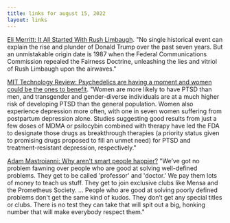 ```yaml
---
title: links for august 15, 2022
layout: links
---
```


[Eli Merritt: It All Started With Rush Limbaugh](https://elimerritt.substack.com/p/it-all-started-with-rush-limbaugh). "No single historical event can explain the rise and plunder of Donald Trump over the past seven years. But an unmistakable origin date is 1987 when the Federal Communications Commission repealed the Fairness Doctrine, unleashing the lies and vitriol of Rush Limbaugh upon the airwaves."

[MIT Technology Review: Psychedelics are having a moment and women could be the ones to benefit](https://www.technologyreview.com/2022/08/10/1057146/psychedelics-scentific-research-women/). "Women are more likely to have PTSD than men, and transgender and gender-­diverse individuals are at a much higher risk of developing PTSD than the general population. Women also experience depression more often, with one in seven women suffering from postpartum depression alone. Studies suggesting good results from just a few doses of MDMA or psilocybin combined with therapy have led the FDA to designate those drugs as breakthrough therapies (a priority status given to promising drugs proposed to fill an unmet need) for PTSD and treatment-­resistant depression, respectively."

[Adam Mastroianni: Why aren't smart people happier?](https://experimentalhistory.substack.com/p/why-arent-smart-people-happier) "We’ve got no problem fawning over people who are good at solving well-defined problems. They get to be called 'professor' and 'doctor.' We pay them lots of money to teach us stuff. They get to join exclusive clubs like Mensa and the Prometheus Society. ... People who are good at solving poorly defined problems don't get the same kind of kudos. They don’t get any special titles or clubs. There is no test they can take that will spit out a big, honking number that will make everybody respect them."
